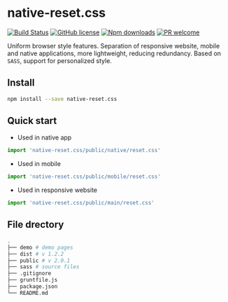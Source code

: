 # native-reset.css
[![Build Status](https://img.shields.io/badge/build-passing-brightgreen.svg)](https://github.com/BoizZ/reset-css)
[![GitHub license](https://img.shields.io/badge/license-MIT-blue.svg)](https://raw.githubusercontent.com/BoizZ/reset-css/master/LICENSE)
[![Npm downloads](https://img.shields.io/npm/dt/native-reset.css.svg)](https://www.npmjs.com/package/native-reset.css)
[![PR welcome](https://img.shields.io/badge/PRs-welcome-brightgreen.svg)](https://github.com/BoizZ/reset-css/pulls)

Uniform browser style features. Separation of responsive website, mobile and native applications, more lightweight, reducing redundancy. Based on `SASS`, support for personalized style.

## Install

``` bash
npm install --save native-reset.css
```

## Quick start

 - Used in native app

``` js
import 'native-reset.css/public/native/reset.css'
```

 - Used in mobile

``` js
import 'native-reset.css/public/mobile/reset.css'
```
 - Used in responsive website

``` js
import 'native-reset.css/public/main/reset.css'
```

## File drectory

``` bash
.
├── demo # demo pages
├── dist # v 1.2.2
├── public # v 2.0.1
├── sass # source files
├── .gitignore
├── gruntfile.js
├── package.json
└── README.md
```
